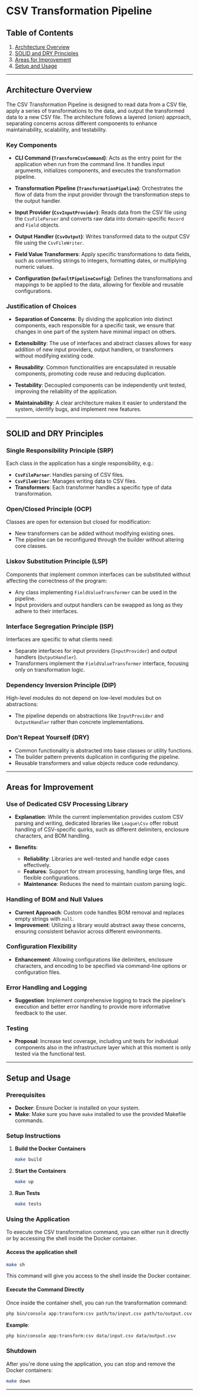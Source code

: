 # CSV Transformation Pipeline

## Table of Contents

1. [Architecture Overview](#architecture-overview)
2. [SOLID and DRY Principles](#solid-and-dry-principles)
3. [Areas for Improvement](#areas-for-improvement)
4. [Setup and Usage](#setup-and-usage)

---

## Architecture Overview

The CSV Transformation Pipeline is designed to read data from a CSV file, apply a series of transformations to the data, and output the transformed data to a new CSV file. The architecture follows a layered (onion) approach, separating concerns across different components to enhance maintainability, scalability, and testability.

### Key Components

- **CLI Command (`TransformCsvCommand`)**: Acts as the entry point for the application when run from the command line. It handles input arguments, initializes components, and executes the transformation pipeline.

- **Transformation Pipeline (`TransformationPipeline`)**: Orchestrates the flow of data from the input provider through the transformation steps to the output handler.

- **Input Provider (`CsvInputProvider`)**: Reads data from the CSV file using the `CsvFileParser` and converts raw data into domain-specific `Record` and `Field` objects.

- **Output Handler (`CsvOutput`)**: Writes transformed data to the output CSV file using the `CsvFileWriter`.

- **Field Value Transformers**: Apply specific transformations to data fields, such as converting strings to integers, formatting dates, or multiplying numeric values.

- **Configuration (`DefaultPipelineConfig`)**: Defines the transformations and mappings to be applied to the data, allowing for flexible and reusable configurations.

### Justification of Choices

- **Separation of Concerns**: By dividing the application into distinct components, each responsible for a specific task, we ensure that changes in one part of the system have minimal impact on others.

- **Extensibility**: The use of interfaces and abstract classes allows for easy addition of new input providers, output handlers, or transformers without modifying existing code.

- **Reusability**: Common functionalities are encapsulated in reusable components, promoting code reuse and reducing duplication.

- **Testability**: Decoupled components can be independently unit tested, improving the reliability of the application.

- **Maintainability**: A clear architecture makes it easier to understand the system, identify bugs, and implement new features.

---

## SOLID and DRY Principles

### Single Responsibility Principle (SRP)

Each class in the application has a single responsibility, e.g.:

- **`CsvFileParser`**: Handles parsing of CSV files.
- **`CsvFileWriter`**: Manages writing data to CSV files.
- **Transformers**: Each transformer handles a specific type of data transformation.

### Open/Closed Principle (OCP)

Classes are open for extension but closed for modification:

- New transformers can be added without modifying existing ones.
- The pipeline can be reconfigured through the builder without altering core classes.

### Liskov Substitution Principle (LSP)

Components that implement common interfaces can be substituted without affecting the correctness of the program:

- Any class implementing `FieldValueTransformer` can be used in the pipeline.
- Input providers and output handlers can be swapped as long as they adhere to their interfaces.

### Interface Segregation Principle (ISP)

Interfaces are specific to what clients need:

- Separate interfaces for input providers (`InputProvider`) and output handlers (`OutputHandler`).
- Transformers implement the `FieldValueTransformer` interface, focusing only on transformation logic.

### Dependency Inversion Principle (DIP)

High-level modules do not depend on low-level modules but on abstractions:

- The pipeline depends on abstractions like `InputProvider` and `OutputHandler` rather than concrete implementations.

### Don't Repeat Yourself (DRY)

- Common functionality is abstracted into base classes or utility functions.
- The builder pattern prevents duplication in configuring the pipeline.
- Reusable transformers and value objects reduce code redundancy.

---

## Areas for Improvement

### Use of Dedicated CSV Processing Library

- **Explanation**: While the current implementation provides custom CSV parsing and writing, dedicated libraries like `League\Csv` offer robust handling of CSV-specific quirks, such as different delimiters, enclosure characters, and BOM handling.

- **Benefits**:
    - **Reliability**: Libraries are well-tested and handle edge cases effectively.
    - **Features**: Support for stream processing, handling large files, and flexible configurations.
    - **Maintenance**: Reduces the need to maintain custom parsing logic.

### Handling of BOM and Null Values

- **Current Approach**: Custom code handles BOM removal and replaces empty strings with `null`.
- **Improvement**: Utilizing a library would abstract away these concerns, ensuring consistent behavior across different environments.

### Configuration Flexibility

- **Enhancement**: Allowing configurations like delimiters, enclosure characters, and encoding to be specified via command-line options or configuration files.

### Error Handling and Logging

- **Suggestion**: Implement comprehensive logging to track the pipeline's execution and better error handling to provide more informative feedback to the user.

### Testing

- **Proposal**: Increase test coverage, including unit tests for individual components also in the infrastructure layer which at this moment is only tested via the functional test.

---

## Setup and Usage

### Prerequisites

- **Docker**: Ensure Docker is installed on your system.
- **Make**: Make sure you have `make` installed to use the provided Makefile commands.

### Setup Instructions

1. **Build the Docker Containers**

   ```bash
   make build
   ```

2. **Start the Containers**

   ```bash
   make up
   ```

3. **Run Tests**

   ```bash
   make tests
   ```

### Using the Application

To execute the CSV transformation command, you can either run it directly or by accessing the shell inside the Docker container.

#### Access the application shell

```bash
make sh
```

This command will give you access to the shell inside the Docker container.

#### Execute the Command Directly

Once inside the container shell, you can run the transformation command:

```bash
php bin/console app:transform:csv path/to/input.csv path/to/output.csv
```

**Example**:

```bash
php bin/console app:transform:csv data/input.csv data/output.csv
```

### Shutdown

After you're done using the application, you can stop and remove the Docker containers:

```bash
make down
```

---